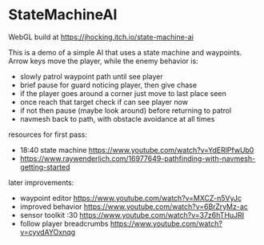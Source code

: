 # StateMachineAI
WebGL build at https://jhocking.itch.io/state-machine-ai

This is a demo of a simple AI that uses a state machine and waypoints. Arrow keys move the player, while the enemy behavior is:<br>
* slowly patrol waypoint path until see player
* brief pause for guard noticing player, then give chase
* if the player goes around a corner just move to last place seen
* once reach that target check if can see player now
* if not then pause (maybe look around) before returning to patrol
* navmesh back to path, with obstacle avoidance at all times

resources for first pass:<br>
* 18:40 state machine https://www.youtube.com/watch?v=YdERlPfwUb0
* https://www.raywenderlich.com/16977649-pathfinding-with-navmesh-getting-started

later improvements:<br>
* waypoint editor https://www.youtube.com/watch?v=MXCZ-n5VyJc
* improved behavior https://www.youtube.com/watch?v=6BrZryMz-ac
* sensor toolkit :30 https://www.youtube.com/watch?v=37z6hTHuJRI
* follow player breadcrumbs https://www.youtube.com/watch?v=cyvdAYOxnqg
